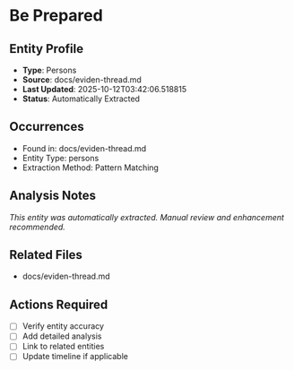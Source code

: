 # Be Prepared

## Entity Profile
- **Type**: Persons
- **Source**: docs/eviden-thread.md
- **Last Updated**: 2025-10-12T03:42:06.518815
- **Status**: Automatically Extracted

## Occurrences
- Found in: docs/eviden-thread.md
- Entity Type: persons
- Extraction Method: Pattern Matching

## Analysis Notes
*This entity was automatically extracted. Manual review and enhancement recommended.*

## Related Files
- docs/eviden-thread.md

## Actions Required
- [ ] Verify entity accuracy
- [ ] Add detailed analysis
- [ ] Link to related entities
- [ ] Update timeline if applicable
